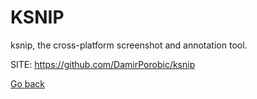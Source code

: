 # KSNIP
 
 ksnip, the cross-platform screenshot and annotation tool.
 
 SITE: https://github.com/DamirPorobic/ksnip

 [Go back](https://portable-linux-apps.github.io/apps.html)

